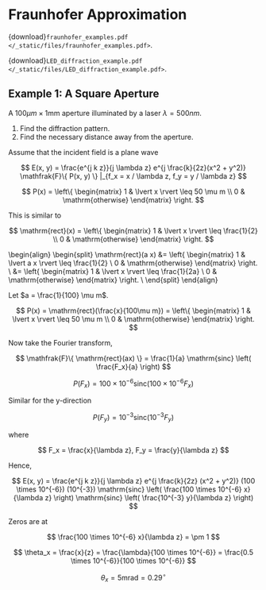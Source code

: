 # Fraunhofer Approximation

{download}`fraunhofer_examples.pdf </_static/files/fraunhofer_examples.pdf>`.

{download}`LED_diffraction_example.pdf </_static/files/LED_diffraction_example.pdf>`.

## Example 1: A Square Aperture

A $100 \mu m \times 1 \mathrm{mm}$ aperture illuminated by a laser $\lambda = 500 nm$.

1. Find the diffraction pattern.
2. Find the necessary distance away from the aperture.

Assume that the incident field is a plane wave

$$
    E(x, y) = \frac{e^{j k z}}{j \lambda z} e^{j \frac{k}{2z}(x^2 + y^2)} \mathfrak{F}\{ P(x, y) \} |_{f_x = x / \lambda z, f_y = y / \lambda z}
$$

$$
    P(x) = \left\{ \begin{matrix} 1 & \lvert x \rvert \leq 50 \mu m \\ 0 & \mathrm{otherwise} \end{matrix} \right.
$$

This is similar to

$$
    \mathrm{rect}(x) = \left\{ \begin{matrix} 1 & \lvert x \rvert \leq \frac{1}{2} \\ 0 & \mathrm{otherwise} \end{matrix} \right.
$$

\begin{align}
    \begin{split}
        \mathrm{rect}(a x) &= \left\{ \begin{matrix} 1 & \lvert a x \rvert \leq \frac{1}{2} \\ 0 & \mathrm{otherwise} \end{matrix} \right. \\
        &= \left\{ \begin{matrix} 1 & \lvert x \rvert \leq \frac{1}{2a} \\ 0 & \mathrm{otherwise} \end{matrix} \right. \\
   \end{split}
\end{align}

Let $a = \frac{1}{100} \mu m$.

$$
    P(x) = \mathrm{rect}(\frac{x}{100\mu m}) = \left\{ \begin{matrix} 1 & \lvert x \rvert \leq 50 \mu m \\ 0 & \mathrm{otherwise} \end{matrix} \right.
$$

Now take the Fourier transform,

$$
    \mathfrak{F}\{ \mathrm{rect}(ax) \} = \frac{1}{a} \mathrm{sinc} \left( \frac{F_x}{a} \right)
$$

$$
    P(F_x) = 100 \times 10^{-6} \mathrm{sinc} (100 \times 10^{-6} F_x)
$$

Similar for the y-direction

$$
    P(F_y) = 10^{-3} \mathrm{sinc} (10^{-3} F_y)
$$

where

$$
    F_x = \frac{x}{\lambda z}, F_y = \frac{y}{\lambda z}
$$

Hence,

$$
    E(x, y) = \frac{e^{j k z}}{j \lambda z} e^{j \frac{k}{2z} (x^2 + y^2)} (100 \times 10^{-6}) (10^{-3}) \mathrm{sinc} \left( \frac{100 \times 10^{-6} x}{\lambda z} \right) \mathrm{sinc} \left( \frac{10^{-3} y}{\lambda z} \right)
$$

Zeros are at

$$
    \frac{100 \times 10^{-6} x}{\lambda z} = \pm 1
$$

$$
    \theta_x = \frac{x}{z} = \frac{\lambda}{100 \times 10^{-6}} = \frac{0.5 \times 10^{-6}}{100 \times 10^{-6}}
$$

$$ 
    \theta_x = 5 \mathrm{mrad} = 0.29^\circ
$$